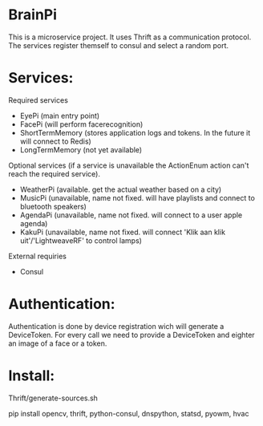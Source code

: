 # BrainPi

This is a microservice project.
It uses Thrift as a communication protocol.
The services register themself to consul and select a random port.

# Services:

Required services
- EyePi (main entry point)
- FacePi (will perform facerecognition)
- ShortTermMemory (stores application logs and tokens. In the future it will connect to Redis)
- LongTermMemory (not yet available)

Optional services (if a service is unavailable the ActionEnum action can't reach the required service).
- WeatherPi (available. get the actual weather based on a city)
- MusicPi (unavailable, name not fixed. will have playlists and connect to bluetooth speakers)
- AgendaPi (unavailable, name not fixed. will connect to a user apple agenda)
- KakuPi (unavailable, name not fixed. will connect 'Klik aan klik uit'/'LightweaveRF' to control lamps)

External requiries
- Consul

# Authentication:
Authentication is done by device registration wich will generate a DeviceToken.
For every call we need to provide a DeviceToken and eighter an image of a face or a token.

# Install:
Thrift/generate-sources.sh

pip install opencv, thrift, python-consul, dnspython, statsd, pyowm, hvac